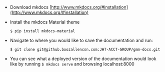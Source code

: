 * Download mkdocs [http://www.mkdocs.org/#installation](http://www.mkdocs.org/#installation)

* Install the mkdocs Material theme

  `$ pip install mkdocs-material`

* Navigate to where you would like to save the documentation and run:

  `$ git clone git@github.boozallencsn.com:JHT-ACCT-GROUP/gmm-docs.git`

* You can see what a deployed version of the documentation would look like by running `$ mkdocs serve` and browsing localhost:8000

